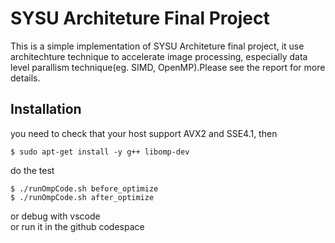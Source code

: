 # SYSU Architeture Final Project

This is a simple implementation of SYSU Architeture final project, it use architechture technique to accelerate image processing, especially data level parallism technique(eg. SIMD, OpenMP).Please see the report for more details.

## Installation

you need to check that your host support AVX2 and SSE4.1, then 
```shell
$ sudo apt-get install -y g++ libomp-dev
```

do the test  
```shell
$ ./runOmpCode.sh before_optimize
$ ./runOmpCode.sh after_optimize
```

or debug with vscode  
or run it in the github codespace  